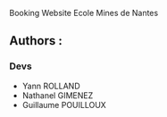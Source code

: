 Booking Website Ecole Mines de Nantes

## Authors :

### Devs

- Yann ROLLAND
- Nathanel GIMENEZ
- Guillaume POUILLOUX
